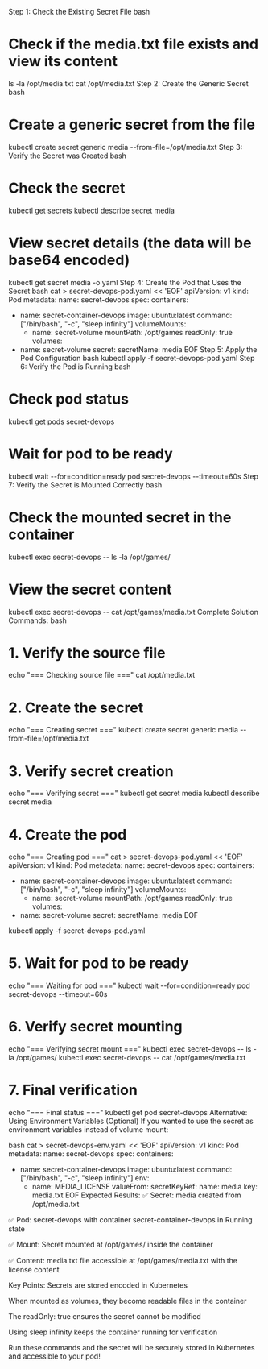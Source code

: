 Step 1: Check the Existing Secret File
bash
# Check if the media.txt file exists and view its content
ls -la /opt/media.txt
cat /opt/media.txt
Step 2: Create the Generic Secret
bash
# Create a generic secret from the file
kubectl create secret generic media --from-file=/opt/media.txt
Step 3: Verify the Secret was Created
bash
# Check the secret
kubectl get secrets
kubectl describe secret media

# View secret details (the data will be base64 encoded)
kubectl get secret media -o yaml
Step 4: Create the Pod that Uses the Secret
bash
cat > secret-devops-pod.yaml << 'EOF'
apiVersion: v1
kind: Pod
metadata:
  name: secret-devops
spec:
  containers:
  - name: secret-container-devops
    image: ubuntu:latest
    command: ["/bin/bash", "-c", "sleep infinity"]
    volumeMounts:
    - name: secret-volume
      mountPath: /opt/games
      readOnly: true
  volumes:
  - name: secret-volume
    secret:
      secretName: media
EOF
Step 5: Apply the Pod Configuration
bash
kubectl apply -f secret-devops-pod.yaml
Step 6: Verify the Pod is Running
bash
# Check pod status
kubectl get pods secret-devops

# Wait for pod to be ready
kubectl wait --for=condition=ready pod secret-devops --timeout=60s
Step 7: Verify the Secret is Mounted Correctly
bash
# Check the mounted secret in the container
kubectl exec secret-devops -- ls -la /opt/games/

# View the secret content
kubectl exec secret-devops -- cat /opt/games/media.txt
Complete Solution Commands:
bash
# 1. Verify the source file
echo "=== Checking source file ==="
cat /opt/media.txt

# 2. Create the secret
echo "=== Creating secret ==="
kubectl create secret generic media --from-file=/opt/media.txt

# 3. Verify secret creation
echo "=== Verifying secret ==="
kubectl get secret media
kubectl describe secret media

# 4. Create the pod
echo "=== Creating pod ==="
cat > secret-devops-pod.yaml << 'EOF'
apiVersion: v1
kind: Pod
metadata:
  name: secret-devops
spec:
  containers:
  - name: secret-container-devops
    image: ubuntu:latest
    command: ["/bin/bash", "-c", "sleep infinity"]
    volumeMounts:
    - name: secret-volume
      mountPath: /opt/games
      readOnly: true
  volumes:
  - name: secret-volume
    secret:
      secretName: media
EOF

kubectl apply -f secret-devops-pod.yaml

# 5. Wait for pod to be ready
echo "=== Waiting for pod ==="
kubectl wait --for=condition=ready pod secret-devops --timeout=60s

# 6. Verify secret mounting
echo "=== Verifying secret mount ==="
kubectl exec secret-devops -- ls -la /opt/games/
kubectl exec secret-devops -- cat /opt/games/media.txt

# 7. Final verification
echo "=== Final status ==="
kubectl get pod secret-devops
Alternative: Using Environment Variables (Optional)
If you wanted to use the secret as environment variables instead of volume mount:

bash
cat > secret-devops-env.yaml << 'EOF'
apiVersion: v1
kind: Pod
metadata:
  name: secret-devops
spec:
  containers:
  - name: secret-container-devops
    image: ubuntu:latest
    command: ["/bin/bash", "-c", "sleep infinity"]
    env:
    - name: MEDIA_LICENSE
      valueFrom:
        secretKeyRef:
          name: media
          key: media.txt
EOF
Expected Results:
✅ Secret: media created from /opt/media.txt

✅ Pod: secret-devops with container secret-container-devops in Running state

✅ Mount: Secret mounted at /opt/games/ inside the container

✅ Content: media.txt file accessible at /opt/games/media.txt with the license content

Key Points:
Secrets are stored encoded in Kubernetes

When mounted as volumes, they become readable files in the container

The readOnly: true ensures the secret cannot be modified

Using sleep infinity keeps the container running for verification

Run these commands and the secret will be securely stored in Kubernetes and accessible to your pod!


